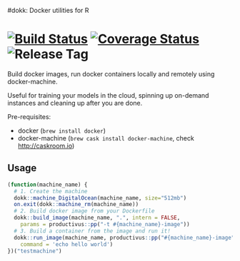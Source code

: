 #dokk: Docker utilities for R

[![Build Status](https://travis-ci.org/kirillseva/dokk.svg?branch=master)](https://travis-ci.org/kirillseva/dokk) [![Coverage Status](https://img.shields.io/coveralls/kirillseva/dokk.svg)](https://coveralls.io/r/kirillseva/dokk) ![Release Tag](https://img.shields.io/github/tag/kirillseva/dokk.svg)
===========

Build docker images, run docker containers locally and remotely using docker-machine.

Useful for training your models in the cloud, spinning up on-demand instances
and cleaning up after you are done.

Pre-requisites:
* docker (```brew install docker```)
* docker-machine (```brew cask install docker-machine```, check http://caskroom.io)

Usage
----
```r
(function(machine_name) {
  # 1. Create the machine
  dokk::machine_DigitalOcean(machine_name, size="512mb")
  on.exit(dokk::machine_rm(machine_name))
  # 2. Build docker image from your Dockerfile
  dokk::build_image(machine_name, ".", intern = FALSE,
    params = productivus::pp("-t #{machine_name}-image"))
  # 3. Build a container from the image and run it!
  dokk::run_image(machine_name, productivus::pp("#{machine_name}-image"),
    command = 'echo hello world')
})("testmachine")
```
